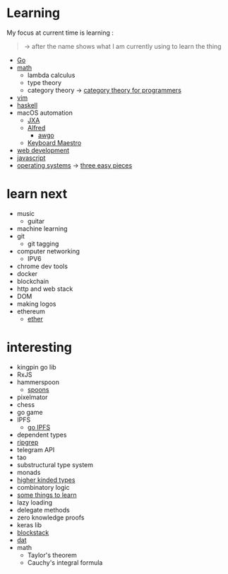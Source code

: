 # Learning
My focus at current time is learning :
> -\> after the name shows what I am currently using to learn the thing

- [Go](../programming-languages/go/Go.md)
- [math](../math/Math.md) 
	- lambda calculus
	- type theory 
	- category theory -\> [category theory for programmers](https://github.com/hmemcpy/milewski-ctfp-pdf)
- [vim](../text-editors/Vim.md) 
- [haskell](../programming-languages/Haskell.md) 
- macOS automation 
	- [JXA](../macOS/jxa.md)
	- [Alfred](../macOS/apps/alfred/Alfred.md) 
		- [awgo](https://github.com/deanishe/awgo)
	- [Keyboard Maestro](../macOS/apps/km/km.md) 
- [web development](../web/Web.md) 
- [javascript](../programming-languages/Javascript.md)
- [operating systems](../operating-systems/operating-systems.md) -\> [three easy pieces](http://pages.cs.wisc.edu/~remzi/OSTEP/)

# learn next
- music
	- guitar
- machine learning
- git
	- git tagging
- computer networking
	- IPV6
- chrome dev tools
- docker
- blockchain
- http and web stack
- DOM
- making logos
- ethereum
	- [ether](http://www.ethdocs.org/en/latest/frequently-asked-questions/frequently-asked-questions.html#what-is-ethereum)

# interesting
- kingpin go lib
- RxJS
- hammerspoon
	- [spoons](https://github.com/Hammerspoon/hammerspoon/blob/master/SPOONS.md#what-is-a-spoon)
- pixelmator
- chess
- go game
- IPFS
	- [go IPFS](https://dist.ipfs.io/#go-ipfs)
- dependent types
- [ripgrep](https://github.com/BurntSushi/ripgrep)
- telegram API
- tao
- substructural type system
- monads
- [higher kinded types](https://stackoverflow.com/questions/6246719/what-is-a-higher-kinded-type-in-scala)
- combinatory logic
- [some things to learn](https://github.com/mattjegan/learn)
- lazy loading
- delegate methods
- zero knowledge proofs
- keras lib
- [blockstack](https://github.com/blockstack/blockstack-core)
- [dat](https://github.com/datproject/dat)
- math
	- Taylor's theorem
	- Cauchy's integral formula